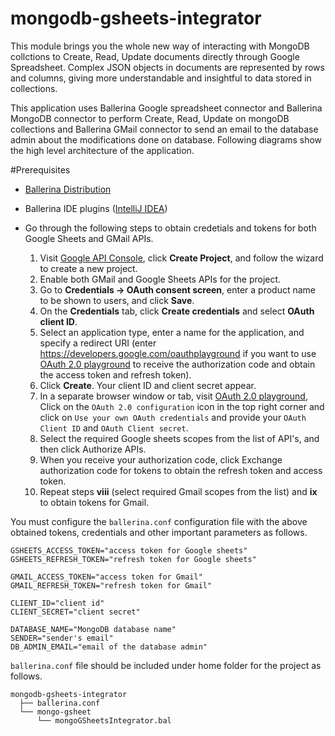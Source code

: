 # mongodb-gsheets-integrator

This module brings you the whole new way of interacting with MongoDB collctions to Create, Read, Update documents directly through Google Spreadsheet. Complex JSON objects in documents are represented by rows and columns, giving more understandable and insightful to data stored in collections.

This application uses Ballerina Google spreadsheet connector and Ballerina MongoDB connector to perform Create, Read, Update on mongoDB collections and Ballerina GMail connector to send an email to the database admin about the modifications done on database. Following diagrams show the high level architecture of the application.  

#Prerequisites

- [Ballerina Distribution](https://ballerina.io/#install-ballerina)

- Ballerina IDE plugins ([IntelliJ IDEA](https://plugins.jetbrains.com/plugin/9520-ballerina))

- Go through the following steps to obtain credetials and tokens for both Google Sheets and GMail APIs.

  1. Visit [Google API Console](https://console.developers.google.com/apis/dashboard?project=newgsheetsproject&duration=PT1H), click **Create Project**, and follow the wizard to create a new project.
  2. Enable both GMail and Google Sheets APIs for the project.
  3. Go to **Credentials -> OAuth consent screen**, enter a product name to be shown to users, and click **Save**.
  4. On the **Credentials** tab, click **Create credentials** and select **OAuth client ID**.
  5. Select an application type, enter a name for the application, and specify a redirect URI (enter https://developers.google.com/oauthplayground if you want to use [OAuth 2.0 playground](https://developers.google.com/oauthplayground/) to receive the authorization code and obtain the access token and refresh token).
  6. Click **Create**. Your client ID and client secret appear.
  7. In a separate browser window or tab, visit [OAuth 2.0 playground](https://developers.google.com/oauthplayground/), Click on the `OAuth 2.0 configuration` icon in the top right corner and click on `Use your own OAuth credentials` and provide your `OAuth Client ID` and `OAuth Client secret`.
  8. Select the required Google sheets scopes from the list of API's, and then click Authorize APIs.
  9. When you receive your authorization code, click Exchange authorization code for tokens to obtain the refresh token and access token.
  10. Repeat steps **viii** (select required Gmail scopes from the list) and **ix** to obtain tokens for Gmail.

You must configure the `ballerina.conf` configuration file with the above obtained tokens, credentials and other important parameters as follows.

```
GSHEETS_ACCESS_TOKEN="access token for Google sheets"
GSHEETS_REFRESH_TOKEN="refresh token for Google sheets"

GMAIL_ACCESS_TOKEN="access token for Gmail"
GMAIL_REFRESH_TOKEN="refresh token for Gmail"

CLIENT_ID="client id"
CLIENT_SECRET="client secret"

DATABASE_NAME="MongoDB database name"
SENDER="sender's email"
DB_ADMIN_EMAIL="email of the database admin"
```
`ballerina.conf` file should be included under home folder for the project as follows.

```
mongodb-gsheets-integrator
  ├── ballerina.conf  
  └── mongo-gsheet
      └── mongoGSheetsIntegrator.bal
```
